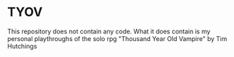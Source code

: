 # TYOV
This repository does not contain any code. What it does contain is my personal playthroughs of the solo rpg "Thousand Year Old Vampire" by Tim Hutchings
